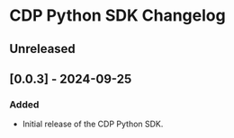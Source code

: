 # CDP Python SDK Changelog

## Unreleased

## [0.0.3] - 2024-09-25

### Added

- Initial release of the CDP Python SDK.
